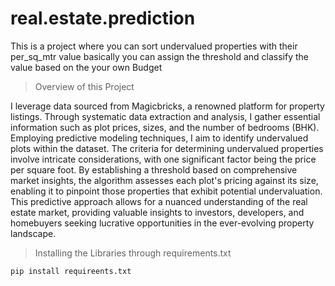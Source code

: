 # real.estate.prediction
This is a project where you can sort undervalued properties with their per_sq_mtr value basically you can assign the threshold and classify the value based on the your own Budget

> Overview of this Project

I leverage data sourced from Magicbricks, a renowned platform for property listings. Through systematic data extraction and analysis, I gather essential information such as plot prices, sizes, and the number of bedrooms (BHK). Employing predictive modeling techniques, I aim to identify undervalued plots within the dataset. The criteria for determining undervalued properties involve intricate considerations, with one significant factor being the price per square foot. By establishing a threshold based on comprehensive market insights, the algorithm assesses each plot's pricing against its size, enabling it to pinpoint those properties that exhibit potential undervaluation. This predictive approach allows for a nuanced understanding of the real estate market, providing valuable insights to investors, developers, and homebuyers seeking lucrative opportunities in the ever-evolving property landscape.

> Installing the Libraries through requirements.txt

```pip install requireents.txt```

